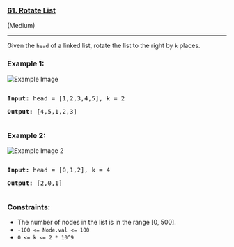 ### [61. Rotate List](https://leetcode.com/problems/rotate-list/)

(Medium)

---

Given the `head` of a linked list, rotate the list to the right by `k` places.

### Example 1:

![Example Image](https://assets.leetcode.com/uploads/2020/11/13/rotate1.jpg)

<pre><p><strong>Input:</strong> head = [1,2,3,4,5], k = 2</p><p><strong>Output:</strong> [4,5,1,2,3]</p></pre>

### Example 2:
![Example Image 2](https://assets.leetcode.com/uploads/2020/11/13/roate2.jpg)

<pre><p><strong>Input:</strong> head = [0,1,2], k = 4</p><p><strong>Output:</strong> [2,0,1]</p></pre>

### Constraints:

 - The number of nodes in the list is in the range [0, 500].
 - `-100 <= Node.val <= 100`
 - `0 <= k <= 2 * 10^9`